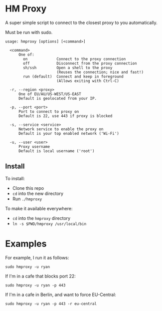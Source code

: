 HM Proxy
========

A super simple script to connect to the closest proxy to you automatically.

Must be run with sudo.

```
usage: hmproxy [options] [<command>]

  <command>
      One of:
        on             Connect to the proxy connection
        off            Disconnect from the proxy connection
        sh/ssh         Open a shell to the proxy
                       (Reuses the connection; nice and fast!)
        run (default)  Connect and keep in foreground
                       (Allows exiting with Ctrl-C)

  -r, --region <proxy>
      One of EU/AU/US-WEST/US-EAST
      Default is geolocated from your IP.

  -p, --port <port>
      Port to connect to proxy on
      Default is 22, use 443 if proxy is blocked

  -s, --service <service>
      Network service to enable the proxy on
      Default is your top enabled network ('Wi-Fi')

  -u, --user <user>
      Proxy username
      Default is local username ('root')
```


## Install

To install:
* Clone this repo
* `cd` into the new directory
* Run `./hmproxy`

To make it available everywhere:
* `cd` into the `hmproxy` directory
* `ln -s $PWD/hmproxy /usr/local/bin`


# Examples

For example, I run it as follows:

```
sudo hmproxy -u ryan
```

If I'm in a cafe that blocks port 22:

```
sudo hmproxy -u ryan -p 443
```

If I'm in a cafe in Berlin, and want to force EU-Central:
```
sudo hmproxy -u ryan -p 443 -r eu-central
```
